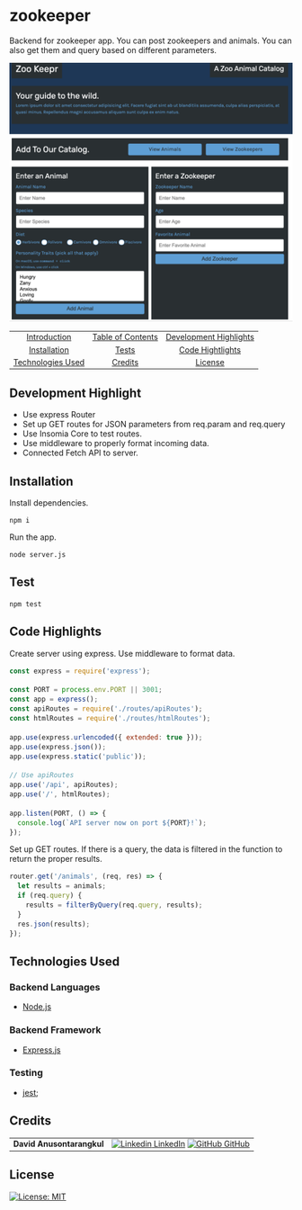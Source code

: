# zookeeper

Backend for zookeeper app. You can post zookeepers and animals. You can also get them and query based on different parameters.

![screenshot](screenshot.png)

|                                         |                                         |                                                   |
| :-------------------------------------: | :-------------------------------------: | :-----------------------------------------------: |
|       [Introduction](#zookeeper)        | [Table of Contents](#table-of-contents) | [Development Highlights](#development-highlights) |
|      [Installation](#installation)      |             [Tests](#tests)             |       [Code Hightlights](#code-highlights)        |
| [Technologies Used](#Technologies-Used) |           [Credits](#Credits)           |                [License](#License)                |

## Development Highlight

- Use express Router
- Set up GET routes for JSON parameters from req.param and req.query
- Use Insomia Core to test routes.
- Use middleware to properly format incoming data.
- Connected Fetch API to server.

## Installation

Install dependencies.

```
npm i
```

Run the app.

```
node server.js
```

## Test

```
npm test
```

## Code Highlights

Create server using express. Use middleware to format data.

```JavaScript
const express = require('express');

const PORT = process.env.PORT || 3001;
const app = express();
const apiRoutes = require('./routes/apiRoutes');
const htmlRoutes = require('./routes/htmlRoutes');

app.use(express.urlencoded({ extended: true }));
app.use(express.json());
app.use(express.static('public'));

// Use apiRoutes
app.use('/api', apiRoutes);
app.use('/', htmlRoutes);

app.listen(PORT, () => {
  console.log(`API server now on port ${PORT}!`);
});
```

Set up GET routes. If there is a query, the data is filtered in the function to return the proper results.

```JavaScript
router.get('/animals', (req, res) => {
  let results = animals;
  if (req.query) {
    results = filterByQuery(req.query, results);
  }
  res.json(results);
});
```

## Technologies Used

### Backend Languages

- [Node.js](https://nodejs.org/en/)

### Backend Framework

- [Express.js](https://expressjs.com/)

### Testing

- [jest](https://jestjs.io/);

## Credits

|                           |                                                                                                                                                                                                       |
| ------------------------- | ----------------------------------------------------------------------------------------------------------------------------------------------------------------------------------------------------- |
| **David Anusontarangkul** | [![Linkedin](https://i.stack.imgur.com/gVE0j.png) LinkedIn](https://www.linkedin.com/in/anusontarangkul/) [![GitHub](https://i.stack.imgur.com/tskMh.png) GitHub](https://github.com/anusontarangkul) |

## License

[![License: MIT](https://img.shields.io/badge/License-MIT-yellow.svg)](https://opensource.org/licenses/MIT)
